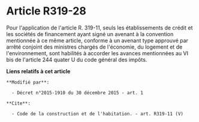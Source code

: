 # Article R319-28

Pour l'application de l'article R. 319-11, seuls les établissements de crédit et les sociétés de financement ayant signé un
avenant à la convention mentionnée à ce même article, conforme à un avenant type approuvé par arrêté conjoint des ministres
chargés de l'économie, du logement et de l'environnement, sont habilités à accorder les avances mentionnées au VI bis de
l'article 244 quater U du code général des impôts.

**Liens relatifs à cet article**

	**Modifié par**:

	  - Décret n°2015-1910 du 30 décembre 2015 - art. 1

	**Cite**:

	  - Code de la construction et de l'habitation. - art. R319-11 (V)
